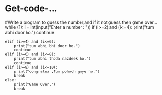 # Get-code-...
#Write a program to guess the number,and if it not guess then game over...
while (1):
    i = int(input("Enter a number : "))
    if (i>=2) and (i<=4):
        print("tum abhi door ho.")
        continue

    elif (i>=4) and (i<=6):
        print("tum abhi bhi door ho.")
        continue
    elif (i>=6) and (i<=8):
        print("tum abhi thoda nazdeek ho.")
        continue
    elif (i>=8) and (i<=10):
        print("congrates ,Tum pohoch gaye ho.")
        break
    else:
        print("Game Over.")
        break
